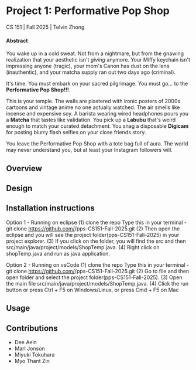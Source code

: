 # Project 1: Performative Pop Shop
CS 151 | Fall 2025 | Telvin Zhong

#### Abstract
You wake up in a cold sweat. Not from a nightmare, but from the gnawing realization that your aesthetic isn't <i>giving</i> anymore. Your Miffy keychain isn't impressing anyone (tragic), your mom's Canon has dust on the lens (inauthentic), and your matcha supply ran out two days ago (criminal).

It's time. You must embark on your sacred pilgrimage. You must go… to the <b>Performative Pop Shop!!!</b>.

This is your temple. The walls are plastered with ironic posters of 2000s cartoons and vintage anime no one actually watched. The air smells like incense and expensive soy. A barista wearing wired headphones pours you a <b>Matcha</b> that tastes like validation. You pick up a <b>Labubu</b> that's weird enough to match your curated detachment. You snag a disposable <b>Digicam</b> for posting blurry flash selfies on your close friends story.

You leave the Performative Pop Shop with a tote bag full of aura. The world may never understand you, but at least your Instagram followers will.

## Overview

## Design

## Installation instructions
Option 1 - Running on eclipse
(1) clone the repo
Type this in your terminal - git clone https://github.com/<your-username>/pps-CS151-Fall-2025.git 
(2) Then open the eclipse and you will see the project folder(pps-CS151-Fall-2025) in your project explorer.
(3) If you click on the folder, you will find the src and then src/main/java/project/models/ShopTemp.java.
(4) Right click on shopTemp.java and run as java application.

Option 2 - Running on vsCode
(1) clone the repo
Type this in your terminal - git clone https://github.com/<your-username>/pps-CS151-Fall-2025.git
(2) Go to file and then open folder and select the project folder(pps-CS151-Fall-2025).
(3) Open the main file src/main/java/project/models/ShopTemp.java.
(4) Click the run button or press Ctrl + F5 on Windows/Linux, or press Cmd + F5 on Mac

## Usage

## Contributions
* Dee Aein
* Marl Jonson
* Miyuki Tokuhara
* Myo Thant Zin
